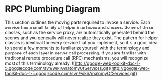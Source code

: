 # RPC Plumbing Diagram #

This section outlines the moving parts required to invoke a service. Each service has a small family of helper interfaces and classes. Some of these classes, such as the service proxy, are automatically generated behind the scenes and you generally will never realize they exist. The pattern for helper classes is identical for every service that you implement, so it is a good idea to spend a few moments to familiarize yourself with the terminology and purpose of each layer in server call processing. If you are familiar with traditional remote procedure call (RPC) mechanisms, you will recognize most of this terminology already.
![http://google-web-toolkit-doc-1-5.googlecode.com/svn/wiki/AnatomyOfServices.gif](http://google-web-toolkit-doc-1-5.googlecode.com/svn/wiki/AnatomyOfServices.gif)


